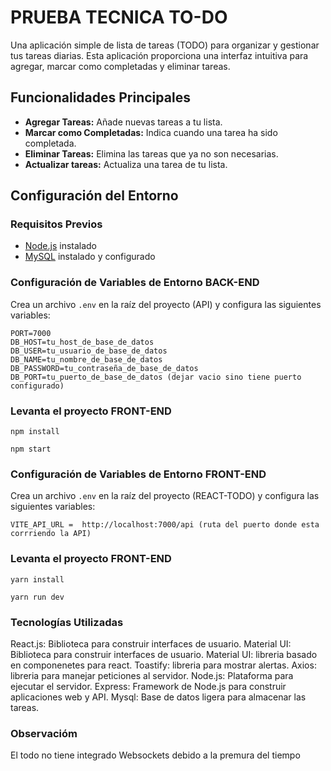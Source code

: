 # PRUEBA TECNICA TO-DO

Una aplicación simple de lista de tareas (TODO) para organizar y gestionar tus tareas diarias. Esta aplicación proporciona una interfaz intuitiva para agregar, marcar como completadas y eliminar tareas.

## Funcionalidades Principales

- **Agregar Tareas:** Añade nuevas tareas a tu lista.
- **Marcar como Completadas:** Indica cuando una tarea ha sido completada.
- **Eliminar Tareas:** Elimina las tareas que ya no son necesarias.
- **Actualizar tareas:** Actualiza una tarea de tu lista.

## Configuración del Entorno

### Requisitos Previos
- [Node.js](https://nodejs.org/) instalado
- [MySQL](https://www.mysql.com/) instalado y configurado

### Configuración de Variables de Entorno BACK-END

Crea un archivo `.env` en la raíz del proyecto (API) y configura las siguientes variables:

```
PORT=7000
DB_HOST=tu_host_de_base_de_datos
DB_USER=tu_usuario_de_base_de_datos
DB_NAME=tu_nombre_de_base_de_datos
DB_PASSWORD=tu_contraseña_de_base_de_datos
DB_PORT=tu_puerto_de_base_de_datos (dejar vacio sino tiene puerto configurado)
```
### Levanta el proyecto FRONT-END
```
npm install
```
```
npm start
```

### Configuración de Variables de Entorno FRONT-END

Crea un archivo `.env` en la raíz del proyecto (REACT-TODO) y configura las siguientes variables:

```
VITE_API_URL =  http://localhost:7000/api (ruta del puerto donde esta corrriendo la API)
```
### Levanta el proyecto FRONT-END
```
yarn install
```
```
yarn run dev
```

### Tecnologías Utilizadas

React.js: Biblioteca para construir interfaces de usuario.
Material UI: Biblioteca para construir interfaces de usuario.
Material UI: libreria basado en componenetes para react.
Toastify: libreria para mostrar alertas.
Axios: libreria para manejar peticiones al servidor.
Node.js: Plataforma para ejecutar el servidor.
Express: Framework de Node.js para construir aplicaciones web y API.
Mysql: Base de datos ligera para almacenar las tareas.

### Observacióm

El todo no tiene integrado Websockets debido a la premura del tiempo